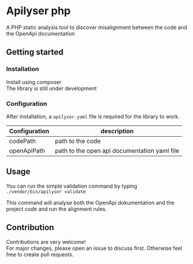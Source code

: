 # Apilyser php
A PHP static analysis tool to discover misalignment between the code and the OpenApi documentation

## Getting started

### Installation
Install using composer<br />
The library is still under development

### Configuration
After installation, a `apilyzer.yaml` file is required for the library to work.<br />

| Configuration | description      |
| ------------- | ---------------- |
| codePath      | path to the code |
| openApiPath   | path to the open api documentation yaml file |

## Usage
You can run the simple validation command by typing<br />
```./vendor/bin/apilyser validate```

This command will analyse both the OpenApi dokumentation and the project code and run the alignment rules.

## Contribution
Contributions are very welcome!<br />
For major changes, please open an issue to discuss first. Otherwise feel free to create pull requests.